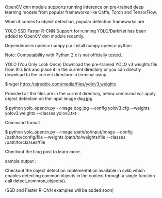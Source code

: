 OpenCV dnn module supports running inference on pre-trained deep learning models from popular frameworks like Caffe, Torch and TensorFlow.

When it comes to object detection, popular detection frameworks are

YOLO
SSD
Faster R-CNN
Support for running YOLO/DarkNet has been added to OpenCV dnn module recently.

Dependencies
opencv
numpy
pip install numpy opencv-python

Note: Compatability with Python 2.x is not officially tested.

YOLO (You Only Look Once)
Download the pre-trained YOLO v3 weights file from this link and place it in the current directory or you can directly download to the current directory in terminal using

$ wget https://pjreddie.com/media/files/yolov3.weights

Provided all the files are in the current directory, below command will apply object detection on the input image dog.jpg.

$ python yolo_opencv.py --image dog.jpg --config yolov3.cfg --weights yolov3.weights --classes yolov3.txt

Command format

$ python yolo_opencv.py --image /path/to/input/image --config /path/to/config/file --weights /path/to/weights/file --classes /path/to/classes/file

Checkout the blog post to learn more.

sample output :


Checkout the object detection implementation available in cvlib which enables detecting common objects in the context through a single function call detect_common_objects().

(SSD and Faster R-CNN examples will be added soon)
